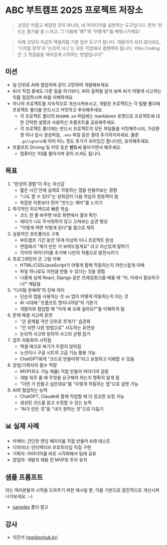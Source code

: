 # ABC 부트캠프 2025 프로젝트 저장소

> 코딩은 어렵고 복잡한 것이 아니라, 내 아이디어를 실현하는 도구입니다.
> 먼저 '만드는 즐거움'을 느끼고, 그 다음에 '왜?'와 '어떻게?'를 배워나가세요!

> 이제 코딩이 지금의 엑셀처럼 기본 업무 도구가 됩니다.
> 개발자가 되지 않더라도, '디지털 창작'과 '논리적 사고'는 모든 직업에서 경쟁력이 됩니다.
> Vibe Coding은 그 첫걸음을 재미있게 시작하는 방법입니다!"

## 미션

+ 팀 단위로 AI와 협업하며 같이 고민하며 개발해보세요.
+ AI가 작업 중에도 다른 일을 하기보다, AI의 출력을 같이 보며 AI가 어떻게 사고하는 지를 점검하시며 AI를 이해하세요.
+ 하나의 프로젝트를 지속적으로 개선시켜보시고, 개발된 프로젝트는 각 팀별 폴더에 프로젝트 폴더를 만드시고 커밋하고 푸쉬해주세요.
    - 각 프로젝트 폴더의 `README.md` 파일에는 markdown 포맷으로 프로젝트에 대한 간략한 설명과 사용하신 프롬프트를 공유해주세요.
    - 각 프로젝트 폴더에는 반드시 프로젝트의 모든 파일들을 커밋해주시되, 가상환경 이나 임시 생성파일, `.env` 파일 등은 절대 추가하지마세요. 물론 `.gitignore`에 이미 어느 정도 추가가 되어있긴 합니다만, 유의해주세요.
+ 프롬프트 Driving 및 커밋 등은 **반드시** 돌아가면서 해주세요.
    - 컴퓨터는 1대를 돌아가며 같이 쓰셔도 됩니다.

## 목표

1. "완성의 경험"이 주는 자신감
    - 짧은 시간 안에 실제로 작동하는 앱을 만들어보는 경험
    - "나도 할 수 있다"는 성취감이 다음 학습의 원동력이 됨
    - 복잡한 이론보다 먼저 "만드는 재미"를 느끼기
2. 즉각적인 피드백으로 빠른 학습
    - 코드 한 줄 바꾸면 바로 화면에서 결과 확인
    - 에러가 나도 무서워하지 않고 고쳐보는 습관 형성
    - "이렇게 하면 이렇게 된다"를 몸으로 체득
3. 실용적인 포트폴리오 구축
    - 부트캠프 기간 동안 10개 이상의 미니 프로젝트 완성
    - 면접에서 "제가 만든 거 보여드릴게요" 라고 자신있게 말하기
    - 각자의 아이디어를 추가해 나만의 작품으로 발전시키기
4. 프로그래밍의 큰 그림 이해
    - HTML/CSS/JavaScript가 어떻게 함께 작동하는지 자연스럽게 이해
    - 파일 하나로도 이만큼 만들 수 있다는 것을 경험
    - 나중에 실제 React, Django 같은 프레임워크를 배울 때 "아, 이래서 필요하구나!" 깨달음
1. "디지털 문해력"의 진짜 의미
    - 단순히 앱을 사용하는 것 vs 앱이 어떻게 작동하는지 아는 것
    - AI 시대에 "프롬프트 엔지니어링"의 기본기
    - 개발자와 협업할 때 "이게 왜 오래 걸려요?"를 이해하게 됨
6. 문제 해결 사고력 훈련
    - "큰 문제를 작은 단위로 쪼개기" 습관화
    - "안 되면 다른 방법으로" 시도하는 유연성
    - 논리적 사고와 창의적 사고의 균형 잡기
7. 업무 자동화의 시작점
    - 엑셀 매크로 짜기가 두렵지 않아짐
    - 노션이나 구글 시트의 고급 기능 활용 가능
    - ChatGPT에게 "코드로 만들어줘"라고 요청하고 이해할 수 있음
8. 창업/기획자의 필수 역량
    - MVP(최소 기능 제품) 직접 만들어 아이디어 검증
    - 개발 외주 줄 때 무엇을 요구해야 하는지 명확히 알게 됨
    - "이런 거 만들고 싶은데요"를 "이렇게 작동하는 앱"으로 설명 가능
9. AI와 협업하는 능력
    - ChatGPT, Claude와 함께 작업할 때 더 정교한 요청 가능
    - 생성된 코드를 읽고 수정할 수 있는 능력
    - "AI가 만든 것"을 "내가 원하는 것"으로 다듬기

## 📊 실제 사례

+ 마케터: 간단한 랜딩 페이지를 직접 만들어 A/B 테스트
+ 디자이너: 인터랙티브 프로토타입 직접 구현
+ 기획자: 아이디어를 바로 시각화해서 팀에 공유
+ 창업자: 개발자 채용 전 MVP로 투자 유치

## 샘플 프롬프트

이는 여러분들의 시작을 도와주기 위한 예시일 뿐, 이를 기반으로 점진적으로 개선시켜나가보세요. :-)

+ [samples](./samples/) 폴더 참고

## 강사

+ 이진석 (me@pyhub.kr)

